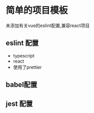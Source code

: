 # 简单的项目模板
未添加有关vue的eslint配置,兼容react项目

## eslint 配置
- typescript
- react
- 使用了prettier

## babel配置

## jest 配置

```
```
